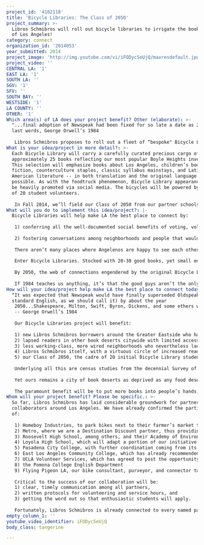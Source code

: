 ```yaml
---
project_id: '4102118'
title: 'Bicycle Libraries: The Class of 2050'
project_summary: >-
  Libros Schmibros will roll out bicycle libraries to irrigate the book deserts
  of Los Angeles!
category: connect
organization_id: '2014053'
year_submitted: 2014
project_image: 'http://img.youtube.com/vi/iFODyc5eUjQ/maxresdefault.jpg'
project_video: ''
CENTRAL LA: '1'
EAST LA: '1'
SOUTH LA: ''
SGV: '1'
SFV: ''
SOUTH BAY: ''
WESTSIDE: '1'
LA COUNTY: ''
OTHER: '1'
Which area(s) of LA does your project benefit? Other (elaborate): >-
  "...final adoption of Newspeak had been fixed for so late a date as 2050.” --
  last words, George Orwell’s 1984
   
   Libros Schmibros proposes to roll out a fleet of “bespoke" Bicycle Libraries to circulate books citywide at farmers markets, grocery stores, loncheras and other Metro-adjacent congregating spaces, all staffed by the Class of 2050, a specially fielded cadre of student interns and volunteers. In collaboration with several local schools, bicycle experts, Metro, and Homeboy Industries, we aim to mentor a replenishable squadron of young cyclists, riding hard for literature against the forces of disconnection and loneliness.
What is your idea/project in more detail?: >-
  Each Bicycle Library will carry a carefully curated precious cargo of
  approximately 25 books reflecting our most popular Boyle Heights inventory.
  This selection will emphasize books about Los Angeles, children’s books, genre
  fiction, counterculture staples, classic syllabus mainstays, and Latin
  American literature -- in both translation and the original language wherever
  possible. As with the foodtruck phenomenon, Bicycle Library appearances will
  be heavily promoted via social media. The bicycles will be powered by a team
  of 20 student volunteers. 
   
   In Fall 2014, we’ll field our Class of 2050 from our partner schools and refine protocols for the program. In Winter, these students will learn to work knowledgeably with our active collection and reserve stacks, talk about books with us, and interact with patrons. Before Spring, they’ll be ready to organize: each student will work with our coordinator to select a Metro-friendly itinerary, handpick stock, and venture into the public realm, where he or she will lend books, start conversations around them, and offer subsidized Libros Schmibros memberships. At least 50% of these rides will be in Boyle Heights and the greater Eastside, ultimately building on that base to reach the city beyond.
What will you do to implement this idea/project?: |-
  Bicycle Libraries will help make LA the best place to connect by:
   
   1) conferring all the well-documented social benefits of voting, volunteering and civic-mindedness that reading uniquely promotes, and 
   
   2) fostering conversations among neighborhoods and people that would otherwise have little occasion to meet.
   
   There aren’t many places where Angelenos are happy to see each other. Strangers may exchange smiles while walking on the beach, if it’s not too crowded, or on hiking trails. Maybe at Dodger Stadium too, provided we’re winning. Overall, though, the list of places in L.A. where we can make a thoughtful, innocent, face-to-face connection with our neighbors isn’t getting any longer. 
   
   Enter Bicycle Libraries. Stocked with 20-30 good books, yet small enough to fit snugly under a student volunteer, Bicycle Libraries can go where Libros Schmibros can’t, propping its custom kickstand wherever books aren’t sold – or even readily available. These sturdy ambassadors of Libros will create outposts of intelligent conversation in public spaces, and also beckon new borrowers back to our lively mothership on Mariachi Plaza. 
   
   By 2050, the web of connections engendered by the original Bicycle Libraries and their successors will be proliferating more than ever. Neighborhoods that once knew each other only from traffic reports will hold no terrors for their crosstown neighbors. Immigrant writers fired with the inspiration to be found in books and bookish conversation will have found a broad readership, just as immigrants to America a hundred years ago -- in rough neighborhoods not so different from Boyle Heights -- created much of what we cherish in 20th-century American literature.
   
   If 1984 teaches us anything, it’s that the good guys aren’t the only ones looking ahead to 2050. Powerful forces would love nothing more than a Los Angeles full of docile, disconnected nonvoters, easily manipulated consumers, and suspicious door-bolters. A cynic might say such a city is already here. But every book shared -- and every friendship forged around it -- is a stay of execution against that future. Bicycle Libraries can become the emblem of an alternate future for Los Angeles: intelligent, convivial, green, gregarious and, yes, connected.
How will your idea/project help make LA the best place to connect today? In LA2050?: >-
  “It was expected that Newspeak would have finally superseded Oldspeak (or
  standard English, as we should call it) by about the year
   2050...Shakespeare, Milton, Swift, Byron, Dickens, and some others were therefore in process of translation: when the task had been completed, their original writings, with all else that survived of the literature of the past, would be destroyed.”
   -- George Orwell’s 1984
   
   Our Bicycle Libraries project will benefit:
   
   1) new Libros Schmibros borrowers around the Greater Eastside who haven’t discovered us yet
   2) lapsed readers in other book deserts citywide with limited access to good books
   3) less working-class, more wired neighborhoods who nevertheless lack both ready access to browsable printed books and, arguably more important, a sense of connectedness to Boyle Heights and other less fortunate offramps
   4) Libros Schmibros itself, with a virtuous circle of increased reading rates and connectedness leading to increased support, leading in turn to increased service hours and inventory, leading back to even more increased reading rates and connectedness 
   5) our Class of 2050, the cadre of 20 initial Bicycle Library student volunteers, who will absorb more deeply the social good of reading even as they help instill it in their fellow Angelenos.
   
   Underlying all this are census studies from the decennial Survey of Public Participation in the Arts, which correlate both educational and personal satisfaction with one factor above any other: books in the home. 
   
   Yet ours remains a city of book deserts as deprived as any food desert. The Class of 2050 will seek to avert the disconnected, debased public discourse portended for that year in Orwell’s dystopian future. Instead, we mean to seed a book garden nourished by the intelligence, civility and creativity that good books engender, and begin to make it bloom.
   
   The paramount benefit will be to put more books into people’s hands, to knit up the bones of a too often disconnected, fragmented metropolis through the transformative power of good reading. By serving as a social catalyst and perpetuating our initiative beyond our proudly Boyle Heights-centric example, the Class of 2050 will model the Los Angeles we have been waiting for -- one blessedly free of book deserts.
Whom will your project benefit? Please be specific.: >-
  So far, Libros Schmibros has laid considerable groundwork for partners and/or
  collaborators around Los Angeles. We have already confirmed the participation
  of:
   
   1) Homeboy Industries, to park bikes next to their farmer’s market tables
   2) Metro, where we are a Destination Discount partner, thus providing in-kind advertising benefits to the program
   3) Roosevelt High School, among others, and their Academy of Environmental & Social Policy (ESP), which will help identify qualified students as volunteers
   4) Loyola High School, which will adapt a portion of our initiative to suit their remarkable 80-hour service commitment for seniors, as well as additional appropriate roles for sophomores and juniors
   5) Pasadena City College, with further coordination coming from its Puente Program focusing on Spanish and Latin American literature
   6) East Los Angeles Community College, which has already recommended several students -- drawn especially from their resurgent literary magazine, Milestone
   7) UCLA Volunteer Services, which has agreed to post the opportunity prominently, with the additional possibility of a Service Learning component
   8) the Pomona College English Department
   9) Flying Pigeon LA, our bike consultant, purveyor, and connector to the larger bike community for this project. 
   
   Critical to the success of our collaboration will be:
   1) clear, timely communication among all partners, 
   2) written protocols for volunteering and service hours, and 
   3) getting the word out so that enthusiastic students will apply. 
   
   Fortunately, Libros Schmibros is already connected to every named partner either through teaching experience, current staff, past programs, or agreements and relationships with Libros advisory committee members.
empty_column_1: ''
youtube_video_identifier: iFODyc5eUjQ
body_class: tangerine

---
```

